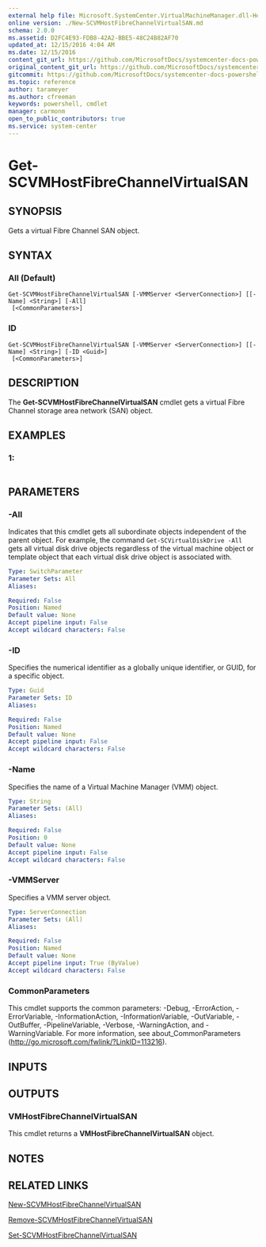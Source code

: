 ```yaml
---
external help file: Microsoft.SystemCenter.VirtualMachineManager.dll-Help.xml
online version: ./New-SCVMHostFibreChannelVirtualSAN.md
schema: 2.0.0
ms.assetid: D2FC4E93-FDB8-42A2-BBE5-48C24B82AF70
updated_at: 12/15/2016 4:04 AM
ms.date: 12/15/2016
content_git_url: https://github.com/MicrosoftDocs/systemcenter-docs-powershell/blob/master/systemcenter-cmdlets/SystemCenter2016/VirtualMachineManager/vlatest/Get-SCVMHostFibreChannelVirtualSAN.md
original_content_git_url: https://github.com/MicrosoftDocs/systemcenter-docs-powershell/blob/master/systemcenter-cmdlets/SystemCenter2016/VirtualMachineManager/vlatest/Get-SCVMHostFibreChannelVirtualSAN.md
gitcommit: https://github.com/MicrosoftDocs/systemcenter-docs-powershell/blob/7df4508c7b907a214e6a8eca76037b06065ef078/systemcenter-cmdlets/SystemCenter2016/VirtualMachineManager/vlatest/Get-SCVMHostFibreChannelVirtualSAN.md
ms.topic: reference
author: tarameyer
ms.author: cfreeman
keywords: powershell, cmdlet
manager: carmonm
open_to_public_contributors: true
ms.service: system-center
---
```


# Get-SCVMHostFibreChannelVirtualSAN

## SYNOPSIS
Gets a virtual Fibre Channel SAN object.

## SYNTAX

### All (Default)
```
Get-SCVMHostFibreChannelVirtualSAN [-VMMServer <ServerConnection>] [[-Name] <String>] [-All]
 [<CommonParameters>]
```

### ID
```
Get-SCVMHostFibreChannelVirtualSAN [-VMMServer <ServerConnection>] [[-Name] <String>] [-ID <Guid>]
 [<CommonParameters>]
```

## DESCRIPTION
The **Get-SCVMHostFibreChannelVirtualSAN** cmdlet gets a virtual Fibre Channel storage area network (SAN) object.

## EXAMPLES

### 1:
```

```

## PARAMETERS

### -All
Indicates that this cmdlet gets all subordinate objects independent of the parent object.
For example, the command `Get-SCVirtualDiskDrive -All` gets all virtual disk drive objects regardless of the virtual machine object or template object that each virtual disk drive object is associated with.

```yaml
Type: SwitchParameter
Parameter Sets: All
Aliases: 

Required: False
Position: Named
Default value: None
Accept pipeline input: False
Accept wildcard characters: False
```

### -ID
Specifies the numerical identifier as a globally unique identifier, or GUID, for a specific object.

```yaml
Type: Guid
Parameter Sets: ID
Aliases: 

Required: False
Position: Named
Default value: None
Accept pipeline input: False
Accept wildcard characters: False
```

### -Name
Specifies the name of a Virtual Machine Manager (VMM) object.

```yaml
Type: String
Parameter Sets: (All)
Aliases: 

Required: False
Position: 0
Default value: None
Accept pipeline input: False
Accept wildcard characters: False
```

### -VMMServer
Specifies a VMM server object.

```yaml
Type: ServerConnection
Parameter Sets: (All)
Aliases: 

Required: False
Position: Named
Default value: None
Accept pipeline input: True (ByValue)
Accept wildcard characters: False
```

### CommonParameters
This cmdlet supports the common parameters: -Debug, -ErrorAction, -ErrorVariable, -InformationAction, -InformationVariable, -OutVariable, -OutBuffer, -PipelineVariable, -Verbose, -WarningAction, and -WarningVariable. For more information, see about_CommonParameters (http://go.microsoft.com/fwlink/?LinkID=113216).

## INPUTS

## OUTPUTS

### VMHostFibreChannelVirtualSAN
This cmdlet returns a **VMHostFibreChannelVirtualSAN** object.

## NOTES

## RELATED LINKS

[New-SCVMHostFibreChannelVirtualSAN](xref:SystemCenter2016/VirtualMachineManager/vlatest/New-SCVMHostFibreChannelVirtualSAN.md)

[Remove-SCVMHostFibreChannelVirtualSAN](xref:SystemCenter2016/VirtualMachineManager/vlatest/Remove-SCVMHostFibreChannelVirtualSAN.md)

[Set-SCVMHostFibreChannelVirtualSAN](xref:SystemCenter2016/VirtualMachineManager/vlatest/Set-SCVMHostFibreChannelVirtualSAN.md)


